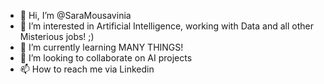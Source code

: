 - 👋 Hi, I’m @SaraMousavinia
- 👀 I’m interested in Artificial Intelligence, working with Data and all other Misterious jobs! ;)
- 🌱 I’m currently learning MANY THINGS!
- 💞️ I’m looking to collaborate on AI projects
- 📫 How to reach me via Linkedin

<!---
SaraMousavinia/SaraMousavinia is a ✨ special ✨ repository because its `README.md` (this file) appears on your GitHub profile.
You can click the Preview link to take a look at your changes.
--->
